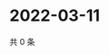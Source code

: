 # 2022-03-11

共 0 条

<!-- BEGIN WEIBO -->
<!-- 最后更新时间 Fri Mar 11 2022 15:01:16 GMT+0800 (China Standard Time) -->

<!-- END WEIBO -->
